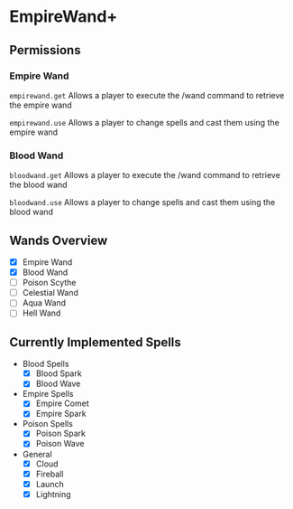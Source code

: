 # EmpireWand+

## Permissions

### Empire Wand

`empirewand.get` Allows a player to execute the /wand command to retrieve the empire wand

`empirewand.use` Allows a player to change spells and cast them using the empire wand

### Blood Wand

`bloodwand.get` Allows a player to execute the /wand command to retrieve the blood wand

`bloodwand.use` Allows a player to change spells and cast them using the blood wand



## Wands Overview

- [x] Empire Wand
- [x] Blood Wand
- [ ] Poison Scythe
- [ ] Celestial Wand
- [ ] Aqua Wand
- [ ] Hell Wand

## Currently Implemented Spells

- Blood Spells
  - [x] Blood Spark
  - [x] Blood Wave
- Empire Spells
  - [x] Empire Comet
  - [x] Empire Spark
- Poison Spells
  - [x] Poison Spark
  - [x] Poison Wave
- General
  - [x] Cloud
  - [x] Fireball
  - [x] Launch
  - [x] Lightning
